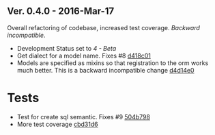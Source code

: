 ## Ver. 0.4.0 - 2016-Mar-17

Overall refactoring of codebase, increased test coverage. *Backward incompatible*.

* Development Status set to *4 - Beta*
* Get dialect for a model name. Fixes #8 [d418c01](https://github.com/quantmind/pulsar-odm/commit/d418c01ce6570823566868eef7cc5305de812c73)
* Models are specified as mixins so that registration to the orm works much better. This is a backward incompatible change [d4d14e0](https://github.com/quantmind/pulsar-odm/commit/d4d14e04173fcd72a7401736b85d652f275cc599)

# Tests
* Test for create sql semantic. Fixes #9 [504b798](https://github.com/quantmind/pulsar-odm/commit/504b79826f7b022f4b4d1f37db1ffe3fc539952c)
* More test coverage [cbd31d6](https://github.com/quantmind/pulsar-odm/commit/cbd31d6f1abd141f300a5331c6ba81d74668652a)

